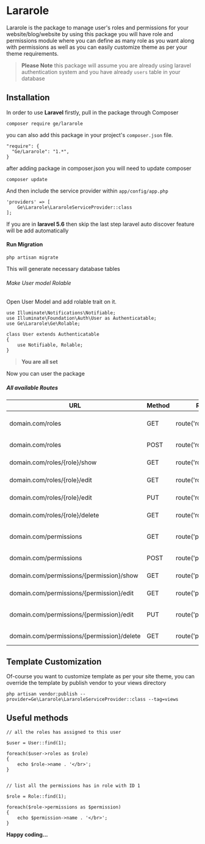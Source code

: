# Lararole

Lararole is the package to manage user's roles and permissions for your website/blog/website by using this package you will have role and permissions module where you can define as many role as you want along with permissions as well as you can easily customize theme as per your theme requirements.

>**Please Note** this package will assume you are already using laravel authentication system and you have already `users` table in your database

## Installation

In order to use **Laravel** firstly, pull in the package through Composer

```$xslt
composer require ge/lararole
```

you can also add this package in your project's `composer.json` file.

```$xslt
"require": {
  "Ge/Lararole": "1.*",
}
```
after adding package in composer.json you will need to update composer
```
composer update
```

And then include the service provider within `app/config/app.php`

```$xslt
'providers' => [
    Ge\Lararole\LararoleServiceProvider::class
];
```

If you are in **laravel 5.6** then skip the last step laravel auto discover feature will be add automatically

#### Run Migration

```
php artisan migrate
```
This will generate necessary database tables

###### Make User model Rolable
Open User Model and add rolable trait on it.

```$xslt
use Illuminate\Notifications\Notifiable;
use Illuminate\Foundation\Auth\User as Authenticatable;
use Ge\Lararole\Ge\Rolable;

class User extends Authenticatable
{
    use Notifiable, Rolable;
}
```

>**You are all set**

Now you can user the package

##### All available Routes
URL | Method | ROUTE NAME | Comments 
--- | --- | --- | ---
domain.com/roles | GET | route('roles') | show all available roles
domain.com/roles | POST | route('roles.store') | Insert new role
domain.com/roles/{role}/show | GET | route('roles.show') | Show single role
domain.com/roles/{role}/edit | GET | route('roles.edit') | Role edit form
domain.com/roles/{role}/edit | PUT | route('roles.update') | Update given role
domain.com/roles/{role}/delete | GET | route('roles.destroy') | Role delete role
domain.com/permissions | GET | route('permissions') | show all available permissions
domain.com/permissions | POST | route('permissions.store') | Insert new permission
domain.com/permissions/{permission}/show | GET | route('permissions.edit') | Show single permission
domain.com/permissions/{permission}/edit | GET | route('permissions.edit') | Permission edit form
domain.com/permissions/{permission}/edit | PUT | route('permissions.update') | Update given permission
domain.com/permissions/{permission}/delete | GET | route('permissions.destroy') | Role delete permission

## Template Customization
Of-course you want to customize template as per your site theme, you can override the template by publish vendor to your views directory

```$xslt
php artisan vendor:publish --provider=Ge\Lararole\LararoleServiceProvider::class --tag=views
```

## Useful methods

```$xslt
// all the roles has assigned to this user

$user = User::find(1);

foreach($user->roles as $role)
{
    echo $role->name . '</br>';
}


// list all the permissions has in role with ID 1

$role = Role::find(1);

foreach($role->permissions as $permission)
{
    echo $permission->name . '</br>';
}
```
<!--
### GATES
You can use the gate functionality to your Controllers or Views to accessing protected resources

```
@allows('add-user')
    {{ 'you can add new user' }}
@endallows
```

```$xslt
if( GATE::allows('add-user') ) :
    echo 'You can add new user';
endif;
```

-->

**Happy coding...**
